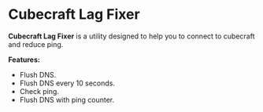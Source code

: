 # Cubecraft Lag Fixer

**Cubecraft Lag Fixer** is a utility designed to help you to connect to cubecraft and reduce ping. 

**Features:**
- Flush DNS.
- Flush DNS every 10 seconds.
- Check ping.
- Flush DNS with ping counter.

